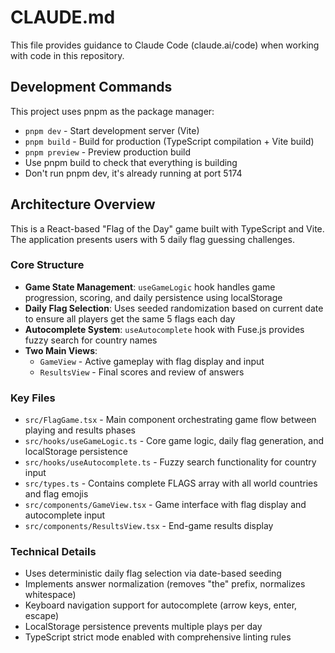 # CLAUDE.md

This file provides guidance to Claude Code (claude.ai/code) when working with code in this repository.

## Development Commands

This project uses pnpm as the package manager:

- `pnpm dev` - Start development server (Vite)
- `pnpm build` - Build for production (TypeScript compilation + Vite build)
- `pnpm preview` - Preview production build
- Use pnpm build to check that everything is building
- Don't run pnpm dev, it's already running at port 5174

## Architecture Overview

This is a React-based "Flag of the Day" game built with TypeScript and Vite. The application presents users with 5 daily flag guessing challenges.

### Core Structure

- **Game State Management**: `useGameLogic` hook handles game progression, scoring, and daily persistence using localStorage
- **Daily Flag Selection**: Uses seeded randomization based on current date to ensure all players get the same 5 flags each day
- **Autocomplete System**: `useAutocomplete` hook with Fuse.js provides fuzzy search for country names
- **Two Main Views**: 
  - `GameView` - Active gameplay with flag display and input
  - `ResultsView` - Final scores and review of answers

### Key Files

- `src/FlagGame.tsx` - Main component orchestrating game flow between playing and results phases
- `src/hooks/useGameLogic.ts` - Core game logic, daily flag generation, and localStorage persistence
- `src/hooks/useAutocomplete.ts` - Fuzzy search functionality for country input
- `src/types.ts` - Contains complete FLAGS array with all world countries and flag emojis
- `src/components/GameView.tsx` - Game interface with flag display and autocomplete input
- `src/components/ResultsView.tsx` - End-game results display

### Technical Details

- Uses deterministic daily flag selection via date-based seeding
- Implements answer normalization (removes "the" prefix, normalizes whitespace)
- Keyboard navigation support for autocomplete (arrow keys, enter, escape)
- LocalStorage persistence prevents multiple plays per day
- TypeScript strict mode enabled with comprehensive linting rules
